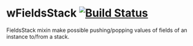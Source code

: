 
# wFieldsStack [![Build Status](https://travis-ci.org/Wandalen/wFieldsStack.svg?branch=master)](https://travis-ci.org/Wandalen/wFieldsStack)

FieldsStack mixin make possible pushing/popping values of fields of an instance to/from a stack.















